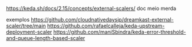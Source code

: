 https://keda.sh/docs/2.15/concepts/external-scalers/
doc meio merda

exemplos
https://github.com/cloudnativedaysjp/dreamkast-external-scaler/tree/main
https://github.com/rafaelcalleja/keda-upstream-deployment-scaler
https://github.com/maniSbindra/keda-error-threshold-and-queue-length-based-scaler
